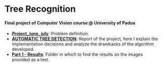 # Tree Recognition
#### Final project of Computer Vision course @ University of Padua

- __[Project_june_july][1]__: Problem definition.
- __[AUTOMATIC TREE DETECTION][2]__: Report of the project, here I explain the implementation decisions and analyze the drawbacks of the algorithm developed.
- __[Part 1 - Results][3]__: Folder in which to find the results on the images provided as a test.

[1]:https://github.com/gianmarcobortolami/tree-recognition/blob/main/Project_june_july.pdf
[2]:https://github.com/gianmarcobortolami/tree-recognition/blob/main/AUTOMATIC%20TREE%20DETECTION%20-%20Gianmarco%20Bortolami.pdf
[3]:https://github.com/gianmarcobortolami/tree-recognition/tree/main/Part%201%20-%20Results
